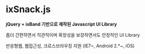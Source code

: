 # ixSnack.js
**jQuery + ixBand 기반으로 제작된 Javascript UI Library**

좀더 간편하면서 직관적이며 확장성을 보장하면서도 안정적인 UI Library

반응형웹, 웹접근성, 크로스브라우징 지원 (IE7~, Android 2.*~, iOS)
